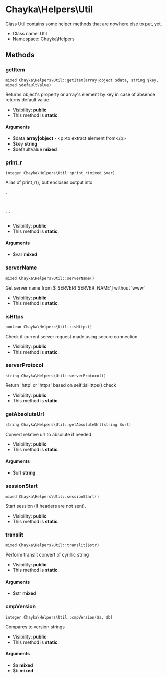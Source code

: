 Chayka\Helpers\Util
===============

Class Util contains some helper methods that are nowhere else to put, yet.




* Class name: Util
* Namespace: Chayka\Helpers







Methods
-------


### getItem

    mixed Chayka\Helpers\Util::getItem(array|object $data, string $key, mixed $defaultValue)

Returns object's property or array's element by key
in case of absence returns default value



* Visibility: **public**
* This method is **static**.


#### Arguments
* $data **array|object** - &lt;p&gt;to extract element from&lt;/p&gt;
* $key **string**
* $defaultValue **mixed**



### print_r

    integer Chayka\Helpers\Util::print_r(mixed $var)

Alias of print_r(), but encloses output into <pre>.

..</pre>

* Visibility: **public**
* This method is **static**.


#### Arguments
* $var **mixed**



### serverName

    mixed Chayka\Helpers\Util::serverName()

Get server name from $_SERVER['SERVER_NAME'] without 'www.'



* Visibility: **public**
* This method is **static**.




### isHttps

    boolean Chayka\Helpers\Util::isHttps()

Check if current server request made using secure connection



* Visibility: **public**
* This method is **static**.




### serverProtocol

    string Chayka\Helpers\Util::serverProtocol()

Return 'http' or 'https' based on self::isHttps() check



* Visibility: **public**
* This method is **static**.




### getAbsoluteUrl

    string Chayka\Helpers\Util::getAbsoluteUrl(string $url)

Convert relative url to absolute if needed



* Visibility: **public**
* This method is **static**.


#### Arguments
* $url **string**



### sessionStart

    mixed Chayka\Helpers\Util::sessionStart()

Start session (if headers are not sent).



* Visibility: **public**
* This method is **static**.




### translit

    mixed Chayka\Helpers\Util::translit($str)

Perform translit convert of cyrillic string



* Visibility: **public**
* This method is **static**.


#### Arguments
* $str **mixed**



### cmpVersion

    integer Chayka\Helpers\Util::cmpVersion($a, $b)

Compares to version strings



* Visibility: **public**
* This method is **static**.


#### Arguments
* $a **mixed**
* $b **mixed**



